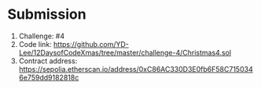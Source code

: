# Submission
1. Challenge: #4
1. Code link: https://github.com/YD-Lee/12DaysofCodeXmas/tree/master/challenge-4/Christmas4.sol 
2. Contract address: https://sepolia.etherscan.io/address/0xC86AC330D3E0fb6F58C7150346e759dd9182818c
